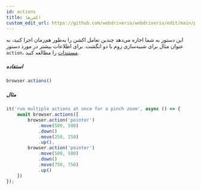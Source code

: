 ```yaml
---
id: actions
title: اکشن‌ها
custom_edit_url: https://github.com/webdriverio/webdriverio/edit/main/packages/webdriverio/src/commands/browser/actions.ts
---
```


این دستور به شما اجازه می‌دهد چندین تعامل اکشن را به‌طور هم‌زمان اجرا کنید، به عنوان مثال برای شبیه‌سازی زوم با دو انگشت.
برای اطلاعات بیشتر در مورد دستور `action`، [مستندات](/docs/api/browser/action) را مطالعه کنید.

##### استفاده

```js
browser.actions()
```

##### مثال

```js title="action.js"
it('run multiple actions at once for a pinch zoom', async () => {
    await browser.actions([
        browser.action('pointer')
            .move(500, 500)
            .down()
            .move(250, 250)
            .up(),
        browser.action('pointer')
            .move(500, 500)
            .down()
            .move(750, 750)
            .up()
    ])
});
```